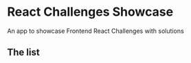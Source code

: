 # React Challenges Showcase

An app to showcase Frontend React Challenges with solutions

## The list
